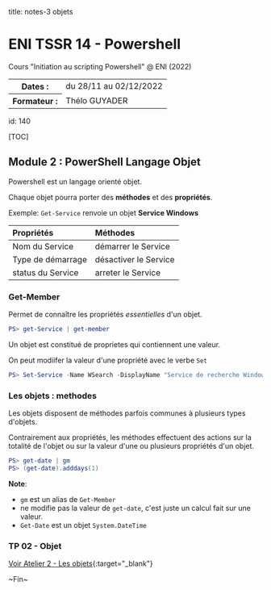 title: notes-3 objets

# ENI TSSR 14 - Powershell
Cours "Initiation au scripting Powershell" @ ENI (2022)

<table>
<tr><th>Dates     :</th><td>du 28/11 au 02/12/2022</td></tr>
<tr><th>Formateur :</th><td>Thélo GUYADER</td></tr>
</table>

id: 140

[TOC]

## Module 2 : PowerShell Langage Objet

Powershell est un langage orienté objet.

Chaque objet pourra porter des **méthodes** et des **propriétés**.

Exemple: `Get-Service` renvoie un objet **Service Windows**

| Propriétés        | Méthodes              |
| :---------------- | :-------------------- |
| Nom du Service    | démarrer le Service   |
| Type de démarrage | désactiver le Service |
| status du Service | arreter le Service    |

### Get-Member
Permet de connaître les propriétés *essentielles* d'un objet.

```ps1
PS> get-Service | get-member
```

Un objet est constitué de proprietes qui contiennent une valeur.

On peut modiifer la valeur d'une propriété avec le verbe `Set`

```ps1
PS> Set-Service -Name WSearch -DisplayName "Service de recherche Windows"
```

### Les objets : methodes

Les objets disposent de méthodes  parfois communes à plusieurs types d'objets.

Contrairement aux propriétés, les méthodes effectuent des actions sur la totalité de l'objet ou sur la valeur d'une ou plusieurs propriétés d'un objet.

```ps1
PS> get-date | gm
PS> (get-date).adddays(1)
```
**Note**:

-  `gm` est un alias de `Get-Member`
- ne modifie pas la valeur de `get-date`, c'est juste un calcul fait sur une valeur.
- `Get-Date` est un objet `System.DateTime`

### TP 02 - Objet
[Voir Atelier 2 - Les objets](./tp02.html){:target="_blank"}




<p class="fin">~Fin~</p>

<link rel="stylesheet" type="text/css" href=".ressources/css/bootstrap.min.css">
<link rel="stylesheet" type="text/css" href=".ressources/css/style.css">
<link rel="stylesheet" type="text/css" href=".ressources/css/headings.css">